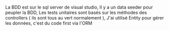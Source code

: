 La BDD est sur le sql server de visual studio,
Il y a un data seeder pour peupler la BDD,
Les tests unitaires sont basés sur les méthodes des controllers ( ils sont tous au vert normalement ),
J'ai utilisé Entity pour gérer les données, c'est du code first via l'ORM


